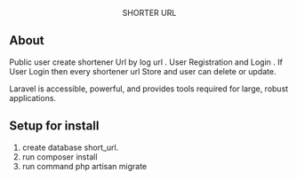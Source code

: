 <p align="center">
SHORTER URL</p>



## About 

Public user create shortener Url by log url . 
User Registration and Login .
If User Login then every shortener url Store  and user can delete or update.



Laravel is accessible, powerful, and provides tools required for large, robust applications.

## Setup for install
1. create database short_url.
2. run composer install
2. run command  php artisan migrate
